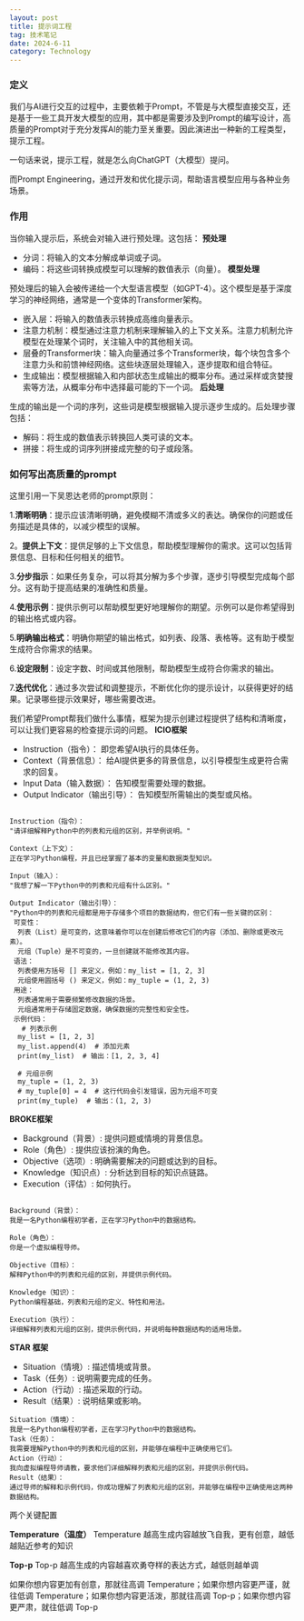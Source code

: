 ```yaml
---
layout: post
title: 提示词工程
tag: 技术笔记
date: 2024-6-11
category: Technology
---
```


### 定义

我们与AI进行交互的过程中，主要依赖于Prompt，不管是与大模型直接交互，还是基于一些工具开发大模型的应用，其中都是需要涉及到Prompt的编写设计，高质量的Prompt对于充分发挥AI的能力至关重要。因此演进出一种新的工程类型，提示工程。

一句话来说，提示工程，就是怎么向ChatGPT（大模型）提问。

而Prompt Engineering，通过开发和优化提示词，帮助语言模型应用与各种业务场景。

### 作用

当你输入提示后，系统会对输入进行预处理。这包括：
**预处理**

* 分词：将输入的文本分解成单词或子词。
* 编码：将这些词转换成模型可以理解的数值表示（向量）。
**模型处理**

预处理后的输入会被传递给一个大型语言模型（如GPT-4）。这个模型是基于深度学习的神经网络，通常是一个变体的Transformer架构。

* 嵌入层：将输入的数值表示转换成高维向量表示。
* 注意力机制：模型通过注意力机制来理解输入的上下文关系。注意力机制允许模型在处理某个词时，关注输入中的其他相关词。
* 层叠的Transformer块：输入向量通过多个Transformer块，每个块包含多个注意力头和前馈神经网络。这些块逐层处理输入，逐步提取和组合特征。
* 生成输出：模型根据输入和内部状态生成输出的概率分布。通过采样或贪婪搜索等方法，从概率分布中选择最可能的下一个词。
**后处理**

生成的输出是一个词的序列，这些词是模型根据输入提示逐步生成的。后处理步骤包括：

* 解码：将生成的数值表示转换回人类可读的文本。
* 拼接：将生成的词序列拼接成完整的句子或段落。

### 如何写出高质量的prompt

这里引用一下吴恩达老师的prompt原则：

1.**清晰明确**：提示应该清晰明确，避免模糊不清或多义的表达。确保你的问题或任务描述是具体的，以减少模型的误解。

2。**提供上下文**：提供足够的上下文信息，帮助模型理解你的需求。这可以包括背景信息、目标和任何相关的细节。

3.**分步指示**：如果任务复杂，可以将其分解为多个步骤，逐步引导模型完成每个部分。这有助于提高结果的准确性和质量。

4.**使用示例**：提供示例可以帮助模型更好地理解你的期望。示例可以是你希望得到的输出格式或内容。

5.**明确输出格式**：明确你期望的输出格式，如列表、段落、表格等。这有助于模型生成符合你需求的结果。

6.**设定限制**：设定字数、时间或其他限制，帮助模型生成符合你需求的输出。

7.**迭代优化**：通过多次尝试和调整提示，不断优化你的提示设计，以获得更好的结果。记录哪些提示效果好，哪些需要改进。

我们希望Prompt帮我们做什么事情，框架为提示创建过程提供了结构和清晰度，可以让我们更容易的检查提示词的问题。
**ICIO框架**

* Instruction（指令）： 即您希望AI执行的具体任务。
* Context（背景信息）： 给AI提供更多的背景信息，以引导模型生成更符合需求的回复。
* Input Data（输入数据）： 告知模型需要处理的数据。
* Output Indicator（输出引导）： 告知模型所需输出的类型或风格。

```

Instruction（指令）：
"请详细解释Python中的列表和元组的区别，并举例说明。"

Context（上下文）：
正在学习Python编程，并且已经掌握了基本的变量和数据类型知识。

Input（输入）：
"我想了解一下Python中的列表和元组有什么区别。"

Output Indicator（输出引导）：
"Python中的列表和元组都是用于存储多个项目的数据结构，但它们有一些关键的区别：
 可变性：
  列表（List）是可变的，这意味着你可以在创建后修改它们的内容（添加、删除或更改元素）。
  元组（Tuple）是不可变的，一旦创建就不能修改其内容。
 语法：
  列表使用方括号 [] 来定义，例如：my_list = [1, 2, 3]
  元组使用圆括号 () 来定义，例如：my_tuple = (1, 2, 3)
 用途：
  列表通常用于需要频繁修改数据的场景。
  元组通常用于存储固定数据，确保数据的完整性和安全性。
 示例代码：
   # 列表示例
  my_list = [1, 2, 3]
  my_list.append(4)  # 添加元素
  print(my_list)  # 输出：[1, 2, 3, 4]

  # 元组示例
  my_tuple = (1, 2, 3)
  # my_tuple[0] = 4  # 这行代码会引发错误，因为元组不可变
  print(my_tuple)  # 输出：(1, 2, 3)
```

**BROKE框架**

* Background（背景）: 提供问题或情境的背景信息。
* Role（角色）: 提供应该扮演的角色。
* Objective（选项）: 明确需要解决的问题或达到的目标。
* Knowledge（知识点）: 分析达到目标的知识点链路。
* Execution（评估）: 如何执行。

```

Background（背景）：
我是一名Python编程初学者，正在学习Python中的数据结构。

Role（角色）：
你是一个虚拟编程导师。

Objective（目标）：
解释Python中的列表和元组的区别，并提供示例代码。

Knowledge（知识）：
Python编程基础，列表和元组的定义、特性和用法。

Execution（执行）：
详细解释列表和元组的区别，提供示例代码，并说明每种数据结构的适用场景。

```

**STAR 框架**

* Situation（情境）: 描述情境或背景。
* Task（任务）: 说明需要完成的任务。
* Action（行动）: 描述采取的行动。
* Result（结果）: 说明结果或影响。

```
Situation（情境）：
我是一名Python编程初学者，正在学习Python中的数据结构。
Task（任务）：
我需要理解Python中的列表和元组的区别，并能够在编程中正确使用它们。
Action（行动）：
我向虚拟编程导师请教，要求他们详细解释列表和元组的区别，并提供示例代码。
Result（结果）：
通过导师的解释和示例代码，你成功理解了列表和元组的区别，并能够在编程中正确使用这两种数据结构。

```

两个关键配置

**Temperature（温度）**
Temperature 越高生成内容越放飞自我，更有创意，越低越贴近参考的知识

**Top-p**
Top-p 越高生成的内容越喜欢勇夺样的表达方式，越低则越单调

如果你想内容更加有创意，那就往高调 Temperature；如果你想内容更严谨，就往低调 Temperature；如果你想内容更活泼，那就往高调 Top-p；如果你想内容更严肃，就往低调 Top-p
